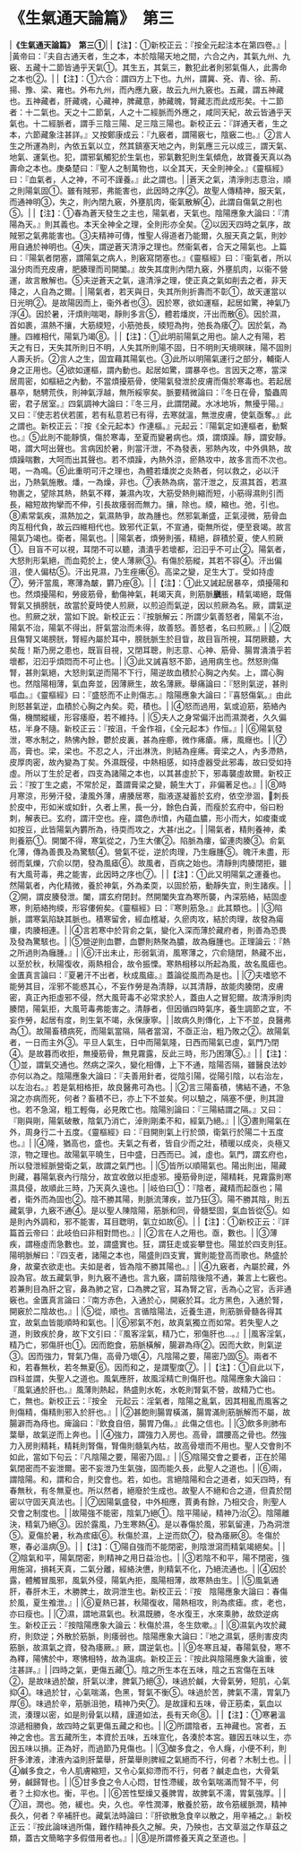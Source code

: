 # 《生氣通天論篇》　第三

|**《生氣通天論篇》　第三①**|
|【注】：①新校正云：『按全元起注本在第四卷。』|
|黃帝曰：『夫自古通天者，生之本，本於陰陽天地之間，六合之內，其氣九州、九竅、五藏十二節皆通乎天氣①。其生五，其氣三，數犯此者則邪氣傷人，此壽命之本也②。|
|【注】：①六合：謂四方上下也。九州，謂冀、兗、青、徐、荊、揚、豫、梁、雍也。外布九州，而內應九竅，故云九州九竅也。五藏，謂五神藏也。五神藏者，肝藏魂，心藏神，脾藏意，肺藏魄，腎藏志而此成形矣。十二節者：十二氣也。天之十二節氣，人之十二經脈而外應之，咸同天紀，故云皆通乎天氣也。十二經脈者，謂手三陰三陽、足三陰三陽也。新校正云：『詳通天者，生之本，六節藏象注甚詳。』又按鄭康成云：『九竅者，謂陽竅七，陰竅二也。』②言人生之所運為則，內依五氣以立，然其鎮塞天地之內，則氣應三元以成三，謂天氣、地氣、運氣也。犯，謂邪氣觸犯於生氣也，邪氣數犯則生氣傾危，故寶養天真以為壽命之本也。庚桑楚曰：『聖人之制萬物也，以全其天，天全則神全。』《靈樞經》曰：『血氣者，人之神，不可不謹養。』此之謂也。|
|蒼天之氣，清淨則志意治，順之則陽氣固①。雖有賊邪，弗能害也，此因時之序②。故聖人傳精神，服天氣，而通神明③，失之，則內閉九竅，外壅肌肉，衞氣散解④，此謂自傷氣之削也⑤。|
|【注】：①春為蒼天發生之主也，陽氣者，天氣也。陰陽應象大論曰：『清陽為天。』則其義也。本天全神全之理，全則形亦全矣。②以因天四時之氣序，故賊邪之氣弗能害也。③夫精神可傳，惟聖人得道者乃能爾，久服天真之氣，則妙用自通於神明也。④失，謂逆蒼天清淨之理也。然衞氣者，合天之陽氣也。上篇曰：『陽氣者閉塞，謂陽氣之病人，則竅寫閉塞也。』《靈樞經》曰：『衞氣者，所以溫分肉而充皮膚，肥腠理而司開闔。』故失其度則內閉九竅，外壅肌肉，以衞不營運，故言散解也。⑤夫逆蒼天之氣，違清淨之理，使正真之氣如削去之者，非天降之，人自為之爾。|
|陽氣者，若天與日，失其所則折壽而不彰①，故天運當以日光明②。是故陽因而上，衞外者也③。因於寒，欲如運樞，起居如驚，神氣乃浮④。因於暑，汗煩則喘喝，靜則多言⑤，體若燔炭，汗出而散⑥。因於濕，首如裹，濕熱不攘，大筋緛短，小筋弛長，緛短為拘，弛長為痿⑦。因於氣，為腫。四維相代，陽氣乃竭⑧。|
|【注】：①此明前陽氣之用也。諭人之有陽，若天之有日，天失其所則日不明，人失其所則陽不固，日不明則天境暝昧，陽不固則人壽夭折。②言人之生，固宜藉其陽氣也。③此所以明陽氣運行之部分，輔衛人身之正用也。④欲如運樞，謂內動也。起居如驚，謂暴卒也。言因天之寒，當深居周密，如樞紐之內動，不當煩擾筋骨，使陽氣發泄於皮膚而傷於寒毒也。若起居暴卒，馳騁荒佚，則神氣浮越，無所綏寧矣。脈要精微論曰：『冬日在骨，蟄蟲周密，君子居室。』四氣調神大論曰：『冬三月，此謂閉藏。水冰地坼，無擾乎陽。』又曰：『使志若伏若匿，若有私意若已有得，去寒就溫，無泄皮膚，使氣亟奪。』此之謂也。新校正云：『按《全元起本》作連樞。』元起云：『陽氣定如連樞者，動繫也。』⑤此則不能靜慎，傷於寒毒，至夏而變暑病也。煩，謂煩躁。靜，謂安靜。喝，謂大呵出聲也。言病因於暑，則當汗泄，不為發表，邪熱內攻，中外俱熱，故煩躁喘數，大呵而出其聲也。若不煩躁，內熱外涼，瘀熱攻中，故多言而不次也。喝，一為鳴。⑥此重明可汗之理也，為體若燔炭之炎熱者，何以救之，必以汗出，乃熱氣施散。燔，一為燥，非也。⑦表熱為病，當汗泄之，反濕其首，若濕物裹之，望除其熱，熱氣不釋，兼濕內攻，大筋受熱則縮而短，小筋得濕則引而長，縮短故拘攣而不伸，引長故痿弱而無力。攘，除也。緛，縮也。弛，引也。⑧素常氣疾，濕熱加之，氣濕熱爭，故為腫也。然邪氣漸盛，正氣浸微，筋骨血肉互相代負，故云四維相代也。致邪代正氣，不宣通，衛無所從，便至衰竭。故言陽氣乃竭也。衛者，陽氣也。|
|陽氣者，煩勞則張，精絕，辟積於夏，使人煎厥①。目盲不可以視，耳閉不可以聽，潰潰乎若壞都，汩汩乎不可止②。陽氣者，大怒則形氣絕，而血菀於上，使人薄厥③。有傷於筋縱，其若不容④。汗出偏沮，使人偏枯⑤。汗出見濕，乃生痤疿⑥。高梁之變，足生大丁。受如持虛⑦，勞汗當風，寒薄為皶，欝乃痤⑧。|
|【注】：①此又誡起居暴卒，煩擾陽和也。然煩擾陽和，勞疲筋骨，動傷神氣，耗竭天真，則筋脈**䐜**脹，精氣竭絕，既傷腎氣又損膀胱，故當於夏時使人煎厥，以煎迫而氣逆，因以煎厥為名。厥，謂氣逆也。煎厥之狀，當如下說。新校正云：『按脈解云：所謂少氣善怒者，陽氣不治，陽氣不治，陽氣不得出，肝氣當治而未得，故善怒。善怒者，名曰煎厥。』|
|②既且傷腎又竭膀胱，腎經內屬於耳中，膀胱脈生於目眥，故目盲所視，耳閉厥聽，大矣哉！斯乃房之患也，既盲目視，又閉耳聰，則志意、心神、筋骨、腸胃潰潰乎若壞都，汩汩乎煩悶而不可止也。|
|③此又誡喜怒不節，過用病生也。然怒則傷腎，甚則氣絕，大怒則氣逆而陽不下行，陽逆故血積於心胸之內矣。上，謂心胸也。然陰陽相薄，氣血奔並，因薄厥生，故名薄厥。舉痛論曰：『怒則氣逆，甚則嘔血。』《靈樞經》曰：『盛怒而不止則傷志。』陰陽應象大論曰：『喜怒傷氣。』由此則怒甚氣逆，血積於心胸之內矣。菀，積也。|
|④怒而過用，氣或迫筋，筋絡內傷，機關縱緩，形容痿廢，若不維持。|
|⑤夫人之身常偏汗出而濕潤者，久久偏枯，半身不隨。新校正云：『按沮，千金作祖，《全元起本》作恒。』|
|⑥陽氣發泄，寒水制之，熱怫內餘，鬱於皮裏，甚為痤癤，微作疿瘡。疿，風癮也。|
|⑦高，膏也。梁，梁也。不忍之人，汗出淋洗，則結為痤疿。膏梁之人，內多滯熱，皮厚肉密，故內變為丁矣。外濕既侵，中熱相感，如持虛器受此邪毒，故曰受如持虛。所以丁生於足者，四支為諸陽之本也，以其甚虛於下，邪毒襲虛故爾。新校正云：『按丁生之處，不常於足，蓋謂膏梁之變，饒生大丁，非偏著足也。』|
|⑧時月寒涼，形勞汗發，淒風外薄，膚腠居寒，脂液遂凝蓄於玄府，依空滲涸，刺長於皮中，形如米或如針，久者上黑，長一分，餘色白黃，而瘦於玄府中，俗曰粉刺，解表已。玄府，謂汗空也。痤，謂色赤憤，內蘊血膿，形小而大，如痠棗或如按豆，此皆陽氣內欝所為，待耎而攻之，大甚出之。|
|陽氣者，精則養神，柔則養筋①。開闔不得，寒氣從之，乃生大僂②。陷脈為瘻，留連肉腠③。俞氣化薄，傳為善畏及為驚駭④。營氣不從，逆於肉理，乃生癰腫⑤。魄汗未盡，形弱而氣爍，穴俞以閉，發為風瘧⑥。故風者，百病之始也。清靜則肉腠閉拒，雖有大風苛毒，弗之能害，此因時之序也⑦。|
|【注】：①此又明陽氣之運養也。然陽氣者，內化精微，養於神氣，外為柔耎，以固於筋，動靜失宜，則生諸疾。|
|②開，謂皮腠發泄。闔，謂玄府閉封。然開闔失宜為寒所襲，內深筋絡，結固虛寒，則筋絡拘緛，形容僂俯矣。《靈樞經》曰：『寒則筋急。』此其類也。|
|③陷脈，謂寒氣陷缺其脈也。積寒留舍，經血稽凝，久瘀肉攻，結於肉理，故發為瘍瘻，肉腠相連。|
|④言若寒中於背俞之氣，變化入深而薄於藏府者，則善為恐畏及發為驚駭也。|
|⑤營逆則血鬱，血鬱則熱聚為膿，故為癰腫也。正理論云：『熱之所過則為癰腫。』|
|⑥汗出未止，形弱氣消，風寒薄之，穴俞隨閉，熱藏不出，以至於秋，秋陽復收，兩熱相合，故令振慄。寒熱相移以所起為風，故名風瘧也。　金匱真言論曰：『夏暑汗不出者，秋成風瘧。』蓋論從風而為是也。|
|⑦夫嗜慾不能勞其目，淫邪不能惑其心，不妄作勞是為清靜，以其清靜，故能肉腠閉，皮膚密，真正內拒虛邪不侵，然大風苛毒不必常求於人，蓋由人之冒犯爾。故清淨則肉腠閉，陽氣拒，大風苛毒弗能害之。清靜者，但因循四時氣序，養生調節之宜，不妄作勞，起居有度，則生氣不竭，永保康寧。|
|故病久則傳化，上下不並，良醫弗為①。故陽畜積病死，而陽氣當隔，隔者當瀉，不亟正治，粗乃敗之②。故陽氣者，一日而主外③。平旦人氣生，日中而陽氣隆，日西而陽氣已虛，氣門乃閉④。是故暮而收拒，無擾筋骨，無見霧露，反此三時，形乃困薄⑤。』|
|【注】：①並，謂氣交通也。然病之深久，變化相傳，上下不通，陰陽否隔，雖醫良法妙亦何以為之。陰陽應象大論曰：『夫善用針者，從陰引陽，從陽引陰，以右治左，以左治右。』若是氣相格拒，故良醫弗可為也。|
|②言三陽畜積，怫結不通，不急瀉之亦病而死，何者？畜積不已，亦上下不並矣。何以驗之，隔塞不便，則其證也。若不急瀉，粗工輕侮，必見敗亡也。陰陽別論曰：『三陽結謂之隔。』又曰：『剛與剛，陽氣破散，陰氣乃消亡，淖則剛柔不和，經氣乃絕。』|
|③晝則陽氣在外，周身行二十五度。《靈樞經》曰：『目開則氣上行於頭，衛氣行於陽二十五度也。』|
|④隆，猶高也，盛也。夫氣之有者，皆自少而之壯，積暖以成炎，炎極又涼，物之理也。故陽氣平曉生，日中盛，日西而已。減，虛也。氣門，謂玄府也，所以發泄經脈營衛之氣，故謂之氣門也。|
|⑤皆所以順陽氣也。陽出則出，陽藏則藏，暮陽氣衰內行陰分，故宜收斂以拒虛邪。擾筋骨則逆，陽精耗，見霧露則寒濕具侵，故順此三時，乃天真久遠也。|
|岐伯曰①：『陰者，藏精而起亟也；陽者，衛外而為固也②。陰不勝其陽，則脈流薄疾，並乃狂③。陽不勝其陰，則五藏氣爭，九竅不通④。是以聖人陳陰陽，筋脈和同，骨髓堅固，氣血皆從⑤。如是則內外調和，邪不能害，耳目聦明，氣立如故⑥。|
|【注】：①新校正云：『詳篇首云帝曰：此岐伯曰非相對問也。』|
|②言在人之用也。亟，數也。|
|③薄疾，謂極虛而急數也。並，謂盛實也。狂，謂狂走或妄攀登也。陽並於四支則狂。陽明脈解曰：『四支者，諸陽之本也，陽盛則四支實，實則能登高而歌也。熱盛於身，故棄衣欲走也。夫如是者，皆為陰不勝其陽也。』|
|④九竅者，內屬於藏，外設為官。故五藏氣爭，則九竅不通也。言九竅，謂前陰後陰不通，兼言上七竅也。若兼則目為肝之官，鼻為肺之官，口為脾之官，耳為腎之官，舌為心之官，舌非通竅也。金匱真言論曰：『南方赤色，入通於心，開竅於耳。北方黑色，入通於腎，開竅於二陰故也。』|
|⑤從，順也。言循陰陽法，近養生道，則筋脈骨髓各得其宜，故氣血皆能順時和氣也。|
|⑥邪氣不剋，故真氣獨立而如常。若失聖人之道，則致疾於身，故下文引曰：『風客淫氣，精乃亡，邪傷肝也…。』|
|風客淫氣，精乃亡，邪傷肝也①。因而飽食，筋脈橫解，腸澼為痔②。因而大飲，則氣逆③。因而強力，腎氣乃傷，高骨乃壞④，凡陰陽之要，陽密乃固⑤。兩者不和，若春無秋，若冬無夏⑥。因而和之，是謂聖度⑦。|
|【注】：①自此以下，四科並謂，失聖人之道也。風氣應肝，故風淫精亡則傷肝也。陰陽應象大論曰：『風氣通於肝也。』風薄則熱起，熱盛則水乾，水乾則腎氣不營，故精乃亡也。亡，無也。新校正云：『按全　元起云：淫氣者，陰陽之亂氣，因其相亂而風客之則傷精，傷精則邪入於肝也。』|
|②甚飽則腸胃橫滿，腸胃滿則筋脈解而不屬，故腸澼而為痔也。痺論曰：『飲食自倍，腸胃乃傷。』此傷之信也。|
|③飲多則肺布葉舉，故氣逆而上奔也。|
|④強力，謂強力入房也。高骨，謂腰高之骨也。然強力入房則精耗，精耗則腎傷，腎傷則髓氣內枯，故高骨壞而不用也。聖人交會則不如此，當如下句云：『凡陰陽之要，陽密乃固。』|
|⑤陰陽交會之要者，正在於陽氣閉密而不妄泄爾。密不妄泄乃生氣強，固而能久長，此聖人之道也。|
|⑥兩，謂陰陽。和，謂和合，則交會也。若，如也。言絕陰陽和合之道者，如天四時，有春無秋，有冬無夏也。所以然者，絕廢於生成也。故聖人不絕和合之道，但貴於閉密以守固天真法也。|
|⑦因陽氣盛發，中外相應，賈勇有餘，乃相交合，則聖人交會之制度也。|
|故陽強不能密，陰氣乃絕①。陰平陽祕，精神乃治②。陰陽離決，精氣乃絕③。因於露風，乃生寒熱④。是以春傷於風，邪氣留連，乃為洞泄⑤。夏傷於暑，秋為痎瘧⑥。秋傷於濕，上逆而欬⑦，發為痿厥⑧。冬傷於寒，春必溫病⑨。|
|【注】：①陽自強而不能閉密，則陰泄瀉而精氣竭絕矣。|
|②陰氣和平，陽氣閉密，則精神之用日益治也。|
|③若陰不和平，陽不閉密，強用施瀉，損耗天真，二氣分離，經絡決憊，則精氣不化，乃絕流通也。|
|④因於露，體觸冒風邪，風氣外侵，陽氣內拒，風陽相薄，故寒熱由生。|
|⑤風氣通肝，春肝木王，木勝脾土，故洞泄生也。新校正云：『按　陰陽應象大論曰：春傷於風，夏生飧泄。』|
|⑥夏熱已甚，秋陽復收，陽熱相攻，則為痎瘧。痎，老也，亦曰瘦也。|
|⑦濕，謂地濕氣也。秋濕既勝，冬水復王，水來乘肺，故欬逆病生。新校正云：『按陰陽應象大論云：秋傷於濕，冬生欬嗽。』|
|⑧濕氣內攻於藏府，則欬逆；外散於筋脈，則痿弱也。陰陽應象大論曰：『地之濕氣，感則害皮肉筋脈，故濕氣之資，發為痿厥。』厥，謂逆氣也。|
|⑨冬寒且凝，春陽氣發，寒不為釋，陽怫於中，寒怫相特，故為溫病。新校正云：『按此與陰陽應象大論重，彼注甚詳。』|
|四時之氣，更傷五藏①。陰之所生本在五味，陰之五宮傷在五味②，是故味過於酸，肝氣以津，脾氣乃絕③，味過於鹹，大骨氣勞，短肌，心氣抑④。味過於甘，心氣喘滿，色黑，腎氣不衡⑤。味過於苦，脾氣不濡，胃氣乃厚⑥。味過於辛，筋脈沮弛，精神乃央⑦。是故謹和五味，骨正筋柔，氣血以流，湊理以密，如是則骨氣以精，謹道如法，長有天命⑧。|
|【注】：①寒暑溫涼遞相勝負，故四時之氣更傷五藏之和也。|
|②所謂陰者，五神藏也。宮者，五神之舍也。言五藏所生，本資於五味，五味宣化，各湊於本宮。雖因五味以生，亦因五味以損。正為好，而過節乃見傷也。|
|③酸多食之，令人癃，小便不利，則肝多津液，津液內溢則肝葉舉，肝葉舉則脾經之氣絕而不行，何者？木制土也。|
|④鹹多食之，令人肌膚縮短，又令心氣抑滯而不行，何者？鹹走血也，大骨氣勞，鹹歸腎也。|
|⑤甘多食之令人心悶，甘性滯緩，故令氣喘滿而腎不平，何者？土抑水也。衡，平也。|
|⑥苦性堅燥又養脾胃，故脾氣不濡，胃氣強厚。|
|⑦沮，潤也。弛，緩也。央，久也。辛性潤澤，散養於筋，故令筋緩脈潤，精神長久，何者？辛補肝也。藏氣法時論曰：『肝欲散急食辛以散之，用辛補之。』新校正云：『按此論味過所傷，難作精神長久之解。央，乃殃也，古文草滋之作草茲之類，蓋古文簡略字多假借用者也。』|
|⑧是所謂修養天真之至道也。|


